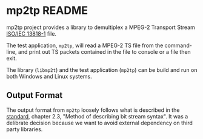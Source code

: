# mp2tp README

mp2tp project provides a library to demultiplex a 
MPEG-2 Transport Stream [ISO/IEC 13818-1](https://www.iso.org/standard/74427.html#:~:text=ISO%2FIEC%2013818-1%3A2018%20specifies%20the%20system%20layer%20of%20the,the%20synchronization%20of%20multiple%20compressed%20streams%20on%20decoding%3B) file.

The test application, `mp2tp`, will read a MPEG-2 TS file from the 
command-line, and print out TS packets contained in the file to console or a file then exit.

The library (`libmp2t`) and the test application (`mp2tp`) can be build and run on both Windows and 
Linux systems.

## Output Format
The output format from `mp2tp` loosely follows what is described in the 
[standard](https://www.iso.org/standard/74427.html#:~:text=ISO%2FIEC%2013818-1%3A2018%20specifies%20the%20system%20layer%20of%20the,the%20synchronization%20of%20multiple%20compressed%20streams%20on%20decoding%3B), chapter 2.3, "Method of describing bit stream syntax".  It was a
delibrate decision because we want to avoid external dependency on third party libraries.

